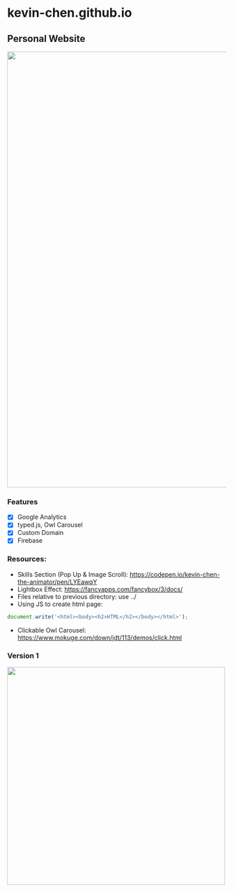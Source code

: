 # kevin-chen.github.io

## Personal Website

<img src="https://firebasestorage.googleapis.com/v0/b/web-port-folio.appspot.com/o/main.png?alt=media&token=76cfb38b-3206-4bb8-824e-63952355b7d0" width=1000>

### Features

- [X] Google Analytics
- [X] typed.js, Owl Carousel
- [X] Custom Domain
- [X] Firebase

### Resources:

- Skills Section (Pop Up & Image Scroll): https://codepen.io/kevin-chen-the-animator/pen/LYEawqY
- Lightbox Effect: https://fancyapps.com/fancybox/3/docs/
- Files relative to previous directory: use ../
- Using JS to create html page:
``` javascript
document.write('<html><body><h2>HTML</h2></body></html>');
```
- Clickable Owl Carousel: https://www.mokuge.com/down/jdt/113/demos/click.html

### Version 1
<img src="https://firebasestorage.googleapis.com/v0/b/web-port-folio.appspot.com/o/Screen%20Shot%202019-11-29%20at%201.51.49%20PM.png?alt=media&token=48886c61-6a70-4bbf-ad4a-cb9142c9753a" width=500>
